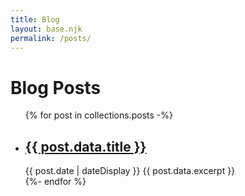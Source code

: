 ```yaml
---
title: Blog
layout: base.njk
permalink: /posts/
---
```


# Blog Posts

<ul class="post-list">
  {% for post in collections.posts -%}
    <li>
        <a href="{{ post.url }}">
        <h2>{{ post.data.title }}</h2>
        </a>
        <time datetime="{{ post.date }}">{{ post.date | dateDisplay }}</time>
        {{ post.data.excerpt }}
      </li>
  {%- endfor %}
</ul>
